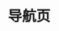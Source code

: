 ---
home: true
title: 导航页
heroText: false
tagline: false
starter:
  - title: "客户端"
    desc: "从下面的列表中选择合适你的 SDK 构建即时通讯应用，点击“快速开始”按钮将引导你在30分钟内实现即时通讯消息收发"
    platform:
      - icon: /sdk/android.svg
        link: /document/android/quickstart.html
        text: Android
        desc: "学习使用 Android SDK 构建即时通讯的 Android 应用程序。"
      - icon: /sdk/iOS.svg
        link: /document/ios/quickstart.html
        text: iOS 
        desc: "学习使用 iOS SDK 构建即时通讯的 iOS 应用程序。"
      - icon: /sdk/web.svg
        link: /document/web/quickstart.html
        text: Web
        desc: "学习使用 Web SDK 构建即时通讯的 Web 应用程序。"
      - icon: /sdk/applet.svg
        link: /document/applet/wechat.html
        text: 小程序
        desc: "学习使用小程序 SDK 构建即时通讯的小程序。"
      - icon: /sdk/harmonyos.svg
        link: /document/harmonyos/quickstart.html
        text: HarmonyOS 
        desc: "学习使用 HarmonyOS SDK 构建即时通讯的 HarmonyOS 应用程序。"
      - icon: /sdk/flutter.svg
        link: /document/flutter/quickstart.html
        text: Flutter
        desc: "学习使用 Flutter SDK 构建即时通讯的 跨平台 应用程序。"
      - icon: /sdk/react.svg
        link: /document/react-native/quickstart.html
        text: React Native
        desc: "学习使用 React-Native SDK 构建即时通讯的 跨平台 应用程序。"
      - icon: /sdk/unity.svg
        link: /document/unity/quickstart.html
        text: Unity
        desc: "学习使用 Unity SDK 构建即时通讯的 跨平台 应用程序。"
      - icon: /sdk/windows.svg
        link: /document/windows/quickstart.html
        text: Windows  
        desc: "学习使用 Windows SDK 构建即时通讯的 Windows 应用程序。"
  - title: "服务端 API"
    desc: "从下面的列表中选择合适你的 SDK 构建即时通讯应用，点击“快速开始”按钮将引导你在30分钟内实现即时通讯消息收发"
    platform:
      - icon: /sdk/rest.svg
        link: /document/server-side/overview.html
        text: REST
        desc: "学习使用 Restful API 构建即时通讯的应用服务。"
      - icon: ""
        link: ""
        text: ""
        desc: ""
      - icon: ""
        link: ""
        text: ""
        desc: ""
      - icon: ""
        link: ""
        text: ""
        desc: ""
projects:
  - title: 示例教程
    desc: "从下面的系列教程中进行选择，获取实现功能的分步指导。"
    contexts:
      - title: "如何使用 React JS 构建聊天应用"
        desc: "学习使用 JavaScript SDK 构建实时互动的Web 应用程序。"
      - title: "如何使用 React JS 构建聊天应用"
        desc: "学习使用 JavaScript SDK 构建实时互动的Web 应用程序。"
      - title: ""
        desc: ""
  - title: 解决方案
    desc: "从下面的系列教程中进行选择，获取实现功能的分步指导。"
    contexts:
      - title: "AIGC 解决方案"
        desc: "学习使用 JavaScript SDK 构建实时互动的Web 应用程序。"
      - title: "超级社区"
        desc: "学习使用 JavaScript SDK 构建实时互动的Web 应用程序。"
      - title: "AIGC 解决方案"
        desc: "学习使用 JavaScript SDK 构建实时互动的Web 应用程序。"
---